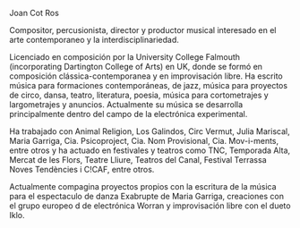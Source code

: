 Joan Cot Ros

Compositor, percusionista, director y productor musical interesado en el arte contemporaneo y la interdisciplinariedad. 

Licenciado en composición por la University College Falmouth (incorporating Dartington College of Arts) en UK, donde se formó en composición clássica-contemporanea y en improvisación libre. Ha escrito música para formaciones contemporáneas, de jazz, música para proyectos de circo, dansa, teatro, literatura, poesia, música para cortometrajes y largometrajes y anuncios. Actualmente su música se desarrolla principalmente dentro del campo de la electrónica experimental.

Ha trabajado con Animal Religion, Los Galindos, Circ Vermut, Julia Mariscal, Maria Garriga, Cia. Psicoproject, Cia. Nom Provisional, Cia. Mov-i-ments, entre otros y ha actuado en festivales y teatros como TNC, Temporada Alta, Mercat de les Flors, Teatre Lliure, Teatros del Canal, Festival Terrassa Noves Tendències i C!CAF, entre otros.

Actualmente compagina proyectos propios con la escritura de la música para el espectaculo de danza Exabrupte de Maria Garriga, creaciones con el grupo europeo d de electrónica Worran y improvisación libre con el dueto Iklo.
